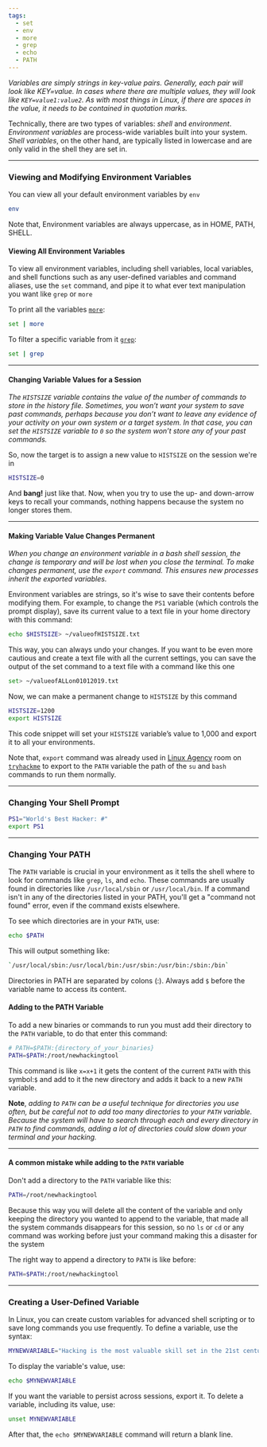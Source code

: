 ```yaml
---
tags:
  - set
  - env
  - more
  - grep
  - echo
  - PATH
---
```



*Variables are simply strings in key-value pairs. Generally, each pair will look like KEY=value. In cases where there are multiple values, they will look like `KEY=value1:value2`. As with most things in Linux, if there are spaces in the value, it needs to be contained in quotation marks.*

Technically, there are two types of variables: *shell* and *environment*. *Environment variables* are process-wide variables built into your system. *Shell variables*, on the other hand, are typically listed in lowercase and are only valid in the shell they are set in.

---

### Viewing and Modifying Environment Variables


You can view all your default environment variables by `env`
```bash
env
```
Note that, Environment variables are always uppercase, as in HOME, PATH, SHELL.

#### Viewing All Environment Variables
To view all environment variables, including shell variables, local variables, and shell functions such as any user-defined variables and command aliases, use the `set` command, and pipe it to what ever text manipulation you want like `grep` or `more`

To print all the variables [`more`](Ch2_TEXT_MANIPULATION.md):
```bash
set | more
```
To filter a specific variable from it [`grep`](Ch1_Sec2_Basic_Commands.md):
```bash
set | grep
```
---
#### Changing Variable Values for a Session
*The `HISTSIZE` variable contains the value of the number of commands to store in the history file. Sometimes, you won’t want your system to save past commands, perhaps because you don’t want to leave any evidence of your activity on your own system or a target system. In that case, you can set the `HISTSIZE` variable to `0` so the system won’t store any of your past commands.*

So, now the target is to assign a new value to `HISTSIZE` on the session we're in
```bash
HISTSIZE=0
```
And **bang!** just like that. Now, when you try to use the up- and down-arrow keys to recall your commands, nothing happens because the system no longer stores them.

---
#### Making Variable Value Changes Permanent
*When you change an environment variable in a bash shell session, the change is temporary and will be lost when you close the terminal. To make changes permanent, use the `export` command. This ensures new processes inherit the exported variables.*

Environment variables are strings, so it's wise to save their contents before modifying them. For example, to change the `PS1` variable (which controls the prompt display), save its current value to a text file in your home directory with this command:
```bash
echo $HISTSIZE> ~/valueofHISTSIZE.txt
```
This way, you can always undo your changes. If you want to be even more cautious and create a text file with all the current settings, you can save the output of the set command to a text file with a command like this one
```bash
set> ~/valueofALLon01012019.txt
```
Now, we can make a permanent change to `HISTSIZE` by this command
```bash
HISTSIZE=1200
export HISTSIZE
```

This code snippet will set your `HISTSIZE` variable’s value to 1,000 and export it to all your environments.

Note that, `export` command was already used in [Linux Agency](LinuxRoom-2.md) room on [`tryhackme`](https://tryhackme.com/r/room/linuxagency) to export to the `PATH` variable the path of the `su` and `bash` commands to run them normally.

---
### Changing Your Shell Prompt
```bash
PS1="World's Best Hacker: #"
export PS1
```
---
### Changing Your PATH

The `PATH` variable is crucial in your environment as it tells the shell where to look for commands like `grep`, `ls`, and `echo`. These commands are usually found in directories like `/usr/local/sbin` or `/usr/local/bin`. If a command isn't in any of the directories listed in your PATH, you'll get a "command not found" error, even if the command exists elsewhere.

To see which directories are in your `PATH`, use:
```bash
echo $PATH
```
This will output something like:
```bash
`/usr/local/sbin:/usr/local/bin:/usr/sbin:/usr/bin:/sbin:/bin`
```
Directories in PATH are separated by colons (:). Always add `$` before the variable name to access its content.
#### Adding to the PATH Variable

To add a new binaries or commands to run you must add their directory to the `PATH` variable, to do that enter this command:
```bash
# PATH=$PATH:{directory_of_your_binaries}
PATH=$PATH:/root/newhackingtool
```
This command is like `x=x+1` it gets the content of the current `PATH` with  this symbol:`$` and add to it the new directory and adds it back to a new `PATH` variable.

**Note**, *adding to `PATH` can be a useful technique for directories you use often, but be careful
not to add too many directories to your `PATH` variable. Because the system will have to
search through each and every directory in `PATH` to find commands, adding a lot of
directories could slow down your terminal and your hacking.*

---
#### A common mistake while adding to the `PATH` variable

Don't add  a directory to the `PATH` variable like this:
```bash
PATH=/root/newhackingtool
```
Because this way you will delete all the content of the variable and only keeping the directory you wanted to append to the variable, that made all the system commands disappears for this session, so no `ls` or `cd` or any command was working before just your command making this a disaster for the system

The right way to append a directory to `PATH` is like before:
```bash
PATH=$PATH:/root/newhackingtool
```

---
### Creating a User-Defined Variable

In Linux, you can create custom variables for advanced shell scripting or to save long commands you use frequently. To define a variable, use the syntax:
```bash
MYNEWVARIABLE="Hacking is the most valuable skill set in the 21st century"
```
To display the variable's value, use:
```bash
echo $MYNEWVARIABLE
```
If you want the variable to persist across sessions, export it. To delete a variable, including its value, use:
```bash
unset MYNEWVARIABLE 
```

After that, the `echo $MYNEWVARIABLE` command will return a blank line.